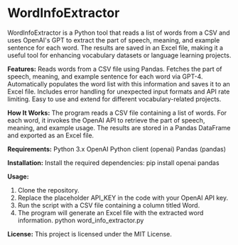# WordInfoExtractor
WordInfoExtractor is a Python tool that reads a list of words from a CSV and uses OpenAI's GPT to extract the part of speech, meaning, and example sentence for each word. The results are saved in an Excel file, making it a useful tool for enhancing vocabulary datasets or language learning projects.


**Features:**
Reads words from a CSV file using Pandas.
Fetches the part of speech, meaning, and example sentence for each word via GPT-4.
Automatically populates the word list with this information and saves it to an Excel file.
Includes error handling for unexpected input formats and API rate limiting.
Easy to use and extend for different vocabulary-related projects.


**How It Works:**
The program reads a CSV file containing a list of words.
For each word, it invokes the OpenAI API to retrieve the part of speech, meaning, and example usage.
The results are stored in a Pandas DataFrame and exported as an Excel file.


**Requirements:**
Python 3.x
OpenAI Python client (openai)
Pandas (pandas)


**Installation:**
Install the required dependencies:
pip install openai pandas


**Usage:**
1. Clone the repository.
2. Replace the placeholder API_KEY in the code with your OpenAI API key.
3. Run the script with a CSV file containing a column titled Word.
4. The program will generate an Excel file with the extracted word information.
python word_info_extractor.py


**License:**
This project is licensed under the MIT License.
